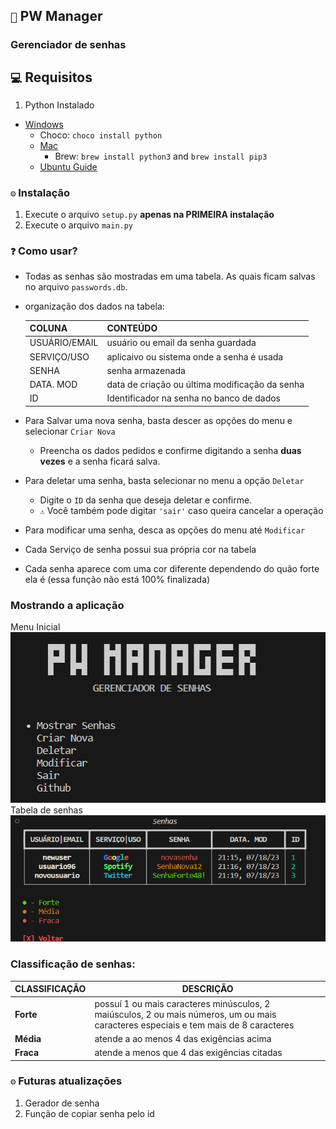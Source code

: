 ## `🔐` PW Manager

### Gerenciador de senhas

## `💻` Requisitos
1. Python Instalado
- [Windows](https://www.python.org/downloads/)
     - Choco: `choco install python`
   - [Mac](https://www.python.org/downloads/)
     - Brew: `brew install python3` and `brew install pip3`
   - [Ubuntu Guide](https://linuxize.com/post/how-to-install-python-3-9-on-ubuntu-20-04/)

### `⚙` Instalação
1. Execute o arquivo `setup.py` **apenas na PRIMEIRA instalação**
2. Execute o arquivo `main.py`

### `❓` Como usar?

- Todas as senhas são mostradas em uma tabela. As quais ficam salvas no arquivo `passwords.db`.
- organização dos dados na tabela:

  | COLUNA        | CONTEÚDO                                       |
  |---------------|------------------------------------------------|
  | USUÁRIO/EMAIL | usuário ou email da senha guardada             |
  | SERVIÇO/USO   | aplicaivo ou sistema onde a senha é usada      |
  | SENHA         | senha armazenada                               |
  | DATA. MOD     | data de criação ou última modificação da senha |
  | ID            | Identificador na senha no banco de dados       |

- Para Salvar uma nova senha, basta descer as opções do menu e selecionar `Criar Nova`
    - Preencha os dados pedidos e confirme digitando a senha **duas vezes** e a senha ficará salva.
- Para deletar uma senha, basta selecionar no menu a opção `Deletar`
    - Digite o `ID` da senha que deseja deletar e confirme.
    - `⚠️` Você também pode digitar `'sair'` caso queira cancelar a operação
- Para modificar uma senha, desca as opções do menu até `Modificar`
- Cada Serviço de senha possui sua própria cor na tabela
- Cada senha aparece com uma cor diferente dependendo do quão forte ela é (essa função não está 100% finalizada)



### Mostrando a aplicação
Menu Inicial
![](img/menu.png)
Tabela de senhas
![](img/table.png)

### Classificação de senhas:

| CLASSIFICAÇÃO | DESCRIÇÃO                                                                                                                            |
|---------------|--------------------------------------------------------------------------------------------------------------------------------------|
| **Forte**     | possuí 1 ou mais caracteres minúsculos, 2  maiúsculos, 2 ou mais números, um ou mais caracteres especiais e tem mais de 8 caracteres |
| **Média**     | atende a ao menos 4 das exigências acima                                                                                             |
| **Fraca**     | atende a menos que 4 das exigências citadas                                                                                          |


### `⚙️` Futuras atualizações
1. Gerador de senha
2. Função de copiar senha pelo id
